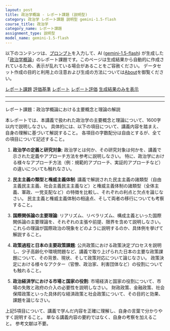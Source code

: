```yaml
---
layout: post
title: 政治学概論 - レポート課題 (説明型)
category: 政治学 レポート課題 説明型 gemini-1.5-flash
course_title: 政治学
category_name: レポート課題
assignment_type: 説明型
model_name: gemini-1.5-flash
---
```


以下のコンテンツは、[プロンプト](http://127.0.0.1:8000/generated/政治学/gemini-1.5-flash/prompt_レポート課題-説明型.md)を入力して、AI ([gemini-1.5-flash](contents/gemini-1.5-flash)) が生成した「[政治学概論](/contents/政治学/)」のレポート課題です。このページは生成結果から自動的に作成されているため、表示が乱れている場合があることをご容赦ください。
データセット作成の目的と利用上の注意および生成の方法については[About](/About)を御覧ください。

[レポート課題](../レポート課題-説明型)
[評価基準](../評価基準-説明型)
[レポート](../レポート-説明型)
[レポート評価](../レポート評価-説明型)
[生成結果のみを表示](http://127.0.0.1:8000/generated/政治学/gemini-1.5-flash/レポート課題-説明型.md)
  

***
***
  
レポート課題：政治学概論における主要概念と理論の解説

本レポートでは、本講義で扱われた政治学の主要概念と理論について、1600字以内で説明しなさい。  具体的には、以下の項目について、講義内容を踏まえ、自身の理解に基づいて解説すること。  各項目の字数配分は自由とするが、全ての項目について記述すること。

1. **政治学の定義と研究対象**: 政治学とは何か、その研究対象は何かを、講義で示された定義やアプローチ方法を参考に説明しなさい。  特に、政治学における様々なアプローチ方法（例：規範的アプローチ、実証的アプローチなど）の違いについても触れなさい。

2. **民主主義の類型と権威主義体制**:  講義で解説された民主主義の諸類型（自由主義民主主義、社会主義民主主義など）と権威主義体制の諸類型（全体主義、軍政、一党支配など）の特徴を比較し、それぞれの利点と欠点を論じなさい。  民主主義と権威主義体制の相違点、そして両者の移行についても考察すること。

3. **国際関係論の主要理論**: リアリズム、リベラリズム、構成主義といった国際関係論の主要理論を、それぞれの主張や前提、限界を含めて説明しなさい。  これらの理論が国際政治の現象をどのように説明するのか、具体例を挙げて解説すること。

4. **政策過程と日本の主要政策課題**: 公共政策における政策決定プロセスを説明し、少子高齢化や環境問題など、講義で取り上げられた日本の主要な政策課題について、その背景、現状、そして政策対応について論じなさい。  政策決定における様々なアクター（官僚、政治家、利害団体など）の役割についても触れること。

5. **政治経済学における市場と国家の役割**: 市場経済と国家の役割について、市場の失敗と政府の介入の必要性を説明しなさい。  財政政策、金融政策、社会保障政策といった具体的な経済政策と社会政策について、その目的と効果、課題を論じなさい。


上記5項目について、講義で学んだ内容を正確に理解し、自身の言葉で分かりやすく説明すること。  単なる講義内容の要約ではなく、自身の考察を加えること。  参考文献は不要。

